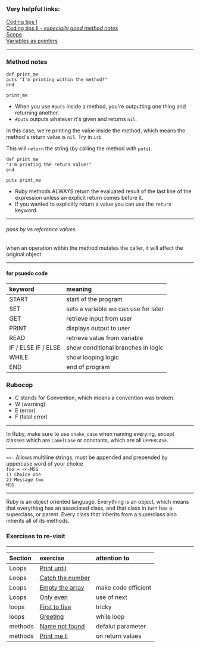 ### Very helpful links:
[Coding tips I](https://launchschool.com/lessons/a0f3cd44/assignments/aa99ad2d)  
[Coding tips II - *especially good method notes*](https://launchschool.com/lessons/a0f3cd44/assignments/f612fbc5)  
[Scope](https://launchschool.com/lessons/a0f3cd44/assignments/fff0b9db)  
[Variables as pointers](https://launchschool.com/books/ruby/read/more_stuff#variables_as_pointers)

----------------

### Method notes
``def print_me``   
  `puts "I'm printing within the method!"`  
`end`

`print_me`  
* When you use `#puts` inside a method, you're outputting one thing and returning another.  
* `#puts` outputs whatever it's given and returns `nil`.

In this case, we're printing the value inside the method, which means the method's return value is `nil`. Try in `irb`  

This will `return` the string (by calling the method with `puts`).

`def print_me`  
  `"I'm printing the return value!"`  
`end`

`puts print_me`

* Ruby methods ALWAYS return the evaluated result of the last line of the expression unless an explicit return comes before it.  
* If you wanted to explicitly return a value you can use the `return` keyword.

------
###### pass by vs reference values
when an operation within the method mutates the caller, it will affect the original object

-------------------

#### for psuedo code
| keyword      | meaning              |
| :------------ |:--------------------|
| START        | start of the program |
| SET          | sets a variable we can use for later |
| GET          | retrieve input from user |
| PRINT        | displays output to user |
| READ         | retrieve value from variable |
| IF / ELSE IF / ELSE | show conditional branches in logic |
| WHILE | show looping logic |
| END   | end of program |

### Rubocop
 * C stands for Convention, which means a convention was broken.
 * W (warning)
 * E (error)
 * F (fatal error)

--------
In Ruby, make sure to use `snake_case` when naming everying, except classes which are `CamelCase` or constants, which are all `UPPERCASE`.  

-----------
`<<-` Allows multiline strings, must be appended and prepended by uppercase word of your choice  
`foo = <<-MSG`  
 `1) Choice one`  
 `2) Message two`  
 `MSG`

-------
Ruby is an object oriented language. Everything is an object, which means that everything has an associated class, and that class in turn has a superclass, or parent. Every class that inherits from a superclass also inherits all of its methods.

### Exercises to re-visit
-----
| Section    | exercise | attention to |
| :---------- | :-------- | :----------- |
| Loops        |[Print until](https://launchschool.com/exercises/edca07c2) |  |
| Loops        | [Catch the number](https://launchschool.com/exercises/f1616791) |  |
| Loops        | [Empty the array](https://launchschool.com/exercises/0866fdc7) | make code efficient |
| Loops  | [Only even](https://launchschool.com/exercises/1f4b0bec) | use of next |
| loops  | [First to five](https://launchschool.com/exercises/41f4b2a2) | tricky |
| loops  | [Greeting](https://launchschool.com/exercises/aae4a14e) | while loop |
| methods | [Name not found](https://launchschool.com/exercises/d462c857) | defalut parameter |
| methods | [Print me II](https://launchschool.com/exercises/15ab0113) | on return values |
